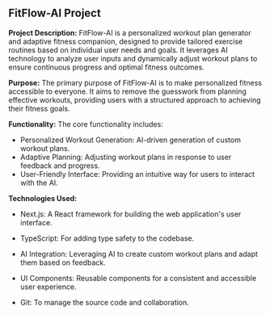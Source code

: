 ## FitFlow-AI Project

**Project Description:**
FitFlow-AI is a personalized workout plan generator and adaptive fitness companion, designed to provide tailored exercise routines based on individual user needs and goals. It leverages AI technology to analyze user inputs and dynamically adjust workout plans to ensure continuous progress and optimal fitness outcomes.

**Purpose:**
The primary purpose of FitFlow-AI is to make personalized fitness accessible to everyone. It aims to remove the guesswork from planning effective workouts, providing users with a structured approach to achieving their fitness goals.

**Functionality:**
The core functionality includes:
- Personalized Workout Generation: AI-driven generation of custom workout plans.
- Adaptive Planning: Adjusting workout plans in response to user feedback and progress.
- User-Friendly Interface: Providing an intuitive way for users to interact with the AI.

**Technologies Used:**
- Next.js: A React framework for building the web application's user interface.
- TypeScript: For adding type safety to the codebase.
- AI Integration: Leveraging AI to create custom workout plans and adapt them based on feedback.

- UI Components: Reusable components for a consistent and accessible user experience.
- Git: To manage the source code and collaboration.
